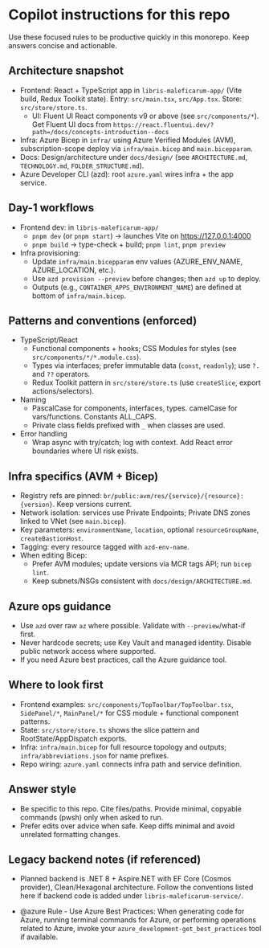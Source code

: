 # Copilot instructions for this repo

Use these focused rules to be productive quickly in this monorepo. Keep answers concise and actionable.

## Architecture snapshot

- Frontend: React + TypeScript app in `libris-maleficarum-app/` (Vite build, Redux Toolkit state). Entry: `src/main.tsx`, `src/App.tsx`. Store: `src/store/store.ts`.
  - UI: Fluent UI React components v9 or above (see `src/components/*`). Get Fluent UI docs from `https://react.fluentui.dev/?path=/docs/concepts-introduction--docs`
- Infra: Azure Bicep in `infra/` using Azure Verified Modules (AVM), subscription-scope deploy via `infra/main.bicep` and `main.bicepparam`.
- Docs: Design/architecture under `docs/design/` (see `ARCHITECTURE.md`, `TECHNOLOGY.md`, `FOLDER_STRUCTURE.md`).
- Azure Developer CLI (azd): root `azure.yaml` wires infra + the app service.

## Day-1 workflows

- Frontend dev: in `libris-maleficarum-app/`
  - `pnpm dev` (or `pnpm start`) → launches Vite on https://127.0.0.1:4000
  - `pnpm build` → type-check + build; `pnpm lint`, `pnpm preview`
- Infra provisioning:
  - Update `infra/main.bicepparam` env values (AZURE_ENV_NAME, AZURE_LOCATION, etc.).
  - Use `azd provision --preview` before changes; then `azd up` to deploy.
  - Outputs (e.g., `CONTAINER_APPS_ENVIRONMENT_NAME`) are defined at bottom of `infra/main.bicep`.

## Patterns and conventions (enforced)

- TypeScript/React
  - Functional components + hooks; CSS Modules for styles (see `src/components/*/*.module.css`).
  - Types via interfaces; prefer immutable data (`const`, `readonly`); use `?.` and `??` operators.
  - Redux Toolkit pattern in `src/store/store.ts` (use `createSlice`, export actions/selectors).
- Naming
  - PascalCase for components, interfaces, types. camelCase for vars/functions. Constants ALL_CAPS.
  - Private class fields prefixed with `_` when classes are used.
- Error handling
  - Wrap async with try/catch; log with context. Add React error boundaries where UI risk exists.

## Infra specifics (AVM + Bicep)

- Registry refs are pinned: `br/public:avm/res/{service}/{resource}:{version}`. Keep versions current.
- Network isolation: services use Private Endpoints; Private DNS zones linked to VNet (see `main.bicep`).
- Key parameters: `environmentName`, `location`, optional `resourceGroupName`, `createBastionHost`.
- Tagging: every resource tagged with `azd-env-name`.
- When editing Bicep:
  - Prefer AVM modules; update versions via MCR tags API; run `bicep lint`.
  - Keep subnets/NSGs consistent with `docs/design/ARCHITECTURE.md`.

## Azure ops guidance

- Use `azd` over raw `az` where possible. Validate with `--preview`/what-if first.
- Never hardcode secrets; use Key Vault and managed identity. Disable public network access where supported.
- If you need Azure best practices, call the Azure guidance tool.

## Where to look first

- Frontend examples: `src/components/TopToolbar/TopToolbar.tsx`, `SidePanel/*`, `MainPanel/*` for CSS module + functional component patterns.
- State: `src/store/store.ts` shows the slice pattern and RootState/AppDispatch exports.
- Infra: `infra/main.bicep` for full resource topology and outputs; `infra/abbreviations.json` for name prefixes.
- Repo wiring: `azure.yaml` connects infra path and service definition.

## Answer style

- Be specific to this repo. Cite files/paths. Provide minimal, copyable commands (pwsh) only when asked to run.
- Prefer edits over advice when safe. Keep diffs minimal and avoid unrelated formatting changes.

## Legacy backend notes (if referenced)

- Planned backend is .NET 8 + Aspire.NET with EF Core (Cosmos provider), Clean/Hexagonal architecture. Follow the conventions listed here if backend code is added under `libris-maleficarum-service/`.

- @azure Rule - Use Azure Best Practices: When generating code for Azure, running terminal commands for Azure, or performing operations related to Azure, invoke your `azure_development-get_best_practices` tool if available.
